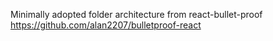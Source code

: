 Minimally adopted folder architecture from react-bullet-proof https://github.com/alan2207/bulletproof-react
